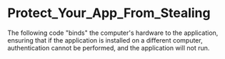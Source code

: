 # Protect_Your_App_From_Stealing
The following code "binds" the computer's hardware to the application, ensuring that if the application is installed on a different computer, authentication cannot be performed, and the application will not run.
